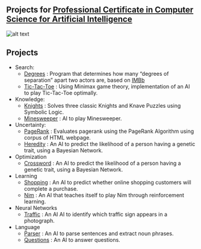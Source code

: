 ## Projects for [Professional Certificate in Computer Science for Artificial Intelligence](https://www.edx.org/professional-certificate/harvardx-computer-science-for-artifical-intelligence)

![alt text](https://prod-discovery.edx-cdn.org/organization/logos/44022f13-20df-4666-9111-cede3e5dc5b6-2cc39992c67a.png)

## Projects
  - Search:
    - [Degrees](./Project%20Search%20-%20Degree/) : Program that determines how many “degrees of separation” apart two actors are, based on [IMBb](https://imdb.com)
    - [Tic-Tac-Toe](./Project%20Search%20-%20Tic%20Tac%20Toe/) : Using Minimax game theory, implementation of an AI to play Tic-Tac-Toe optimally.
  - Knowledge:
    - [Knights](./Project%20Knowledge%20-%20Knights/) : Solves three classic Knights and Knave Puzzles using Symbolic Logic.
    - [Minesweeper](./Project%20Knowledge%20-%20Minesweeper/) : AI to play Minesweeper.
  - Uncertainty:
    - [PageRank](./Project%20Uncertainty%20-%20Pagerank/) : Evaluates pagerank using the PageRank Algorithm using corpus of HTML webpage.
    - [Heredity](./Project%20Uncertainty%20-%20Heredity/) : An AI to predict the likelihood of a person having a genetic trait, using a Bayesian Network.
  - Optimization
    - [Crossword](./Project%20Optimisation%20-%20Crossword/) : An AI to predict the likelihood of a person having a genetic trait, using a Bayesian Network.
  - Learning
    - [Shopping](./Project%20Learning%20-%20Shopping/) : An AI to predict whether online shopping customers will complete a purchase.
    - [Nim](./Project%20Learning%20-%20Nim/) : An AI that teaches itself to play Nim through reinforcement learning.
  - Neural Networks
    - [Traffic](./Project%20Neural%20Networks%20-%20Traffic/) : An AI AI to identify which traffic sign appears in a photograph.
  - Language
    - [Parser](./Project%20Language%20-%20Parser/) : An AI to parse sentences and extract noun phrases.
    - [Questions](./Project%20Language%20-%20Questions/) : An AI to answer questions.


